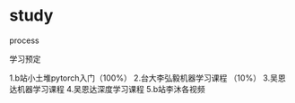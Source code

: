 # study
process

学习预定

  1.b站小土堆pytorch入门（100%）
  2.台大李弘毅机器学习课程 （10%）
  3.吴恩达机器学习课程
  4.吴恩达深度学习课程
  5.b站李沐各视频
  
